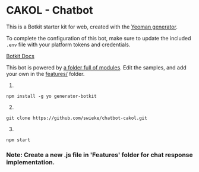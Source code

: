 # CAKOL - Chatbot
This is a Botkit starter kit for web, created with the [Yeoman generator](https://github.com/howdyai/botkit/tree/master/packages/generator-botkit#readme).

To complete the configuration of this bot, make sure to update the included `.env` file with your platform tokens and credentials.

[Botkit Docs](https://botkit.ai/docs/v4)

This bot is powered by [a folder full of modules](https://botkit.ai/docs/v4/core.html#organize-your-bot-code). 
Edit the samples, and add your own in the [features/](features/) folder.

1. 
```
npm install -g yo generator-botkit
```

2. 
``` 
git clone https://github.com/swieke/chatbot-cakol.git
```

3.
```
npm start
```


### Note: Create a new .js file in 'Features' folder for chat response implementation.
